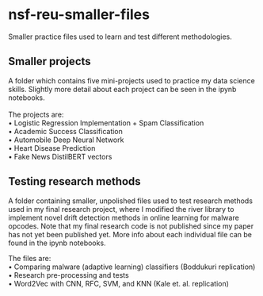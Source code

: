 # nsf-reu-smaller-files
Smaller practice files used to learn and test different methodologies. 

## Smaller projects
A folder which contains five mini-projects used to practice my data science skills. Slightly more detail about each project can be seen in the ipynb notebooks.<br> <br>
The projects are: <br> 
• Logistic Regression Implementation + Spam Classification <br>
• Academic Success Classification <br>
• Automobile Deep Neural Network <br>
• Heart Disease Prediction <br>
• Fake News DistilBERT vectors

## Testing research methods
A folder containing smaller, unpolished files used to test research methods used in my final research project, where I modified the river library to implement novel drift detection methods in online learning for malware opcodes. Note that my final research code is not published since my paper has not yet been published yet. More info about each individual file can be found in the ipynb notebooks. <br>

The files are: <br>
• Comparing malware (adaptive learning) classifiers (Boddukuri replication) <br>
• Research pre-processing and tests <br>
• Word2Vec with CNN, RFC, SVM, and KNN (Kale et. al. replication)


